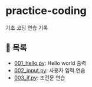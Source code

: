 # practice-coding

기초 코딩 연습 기록

## 📂 목록

- [001_hello.py](./001_hello.py): Hello world 출력
- [002_input.py](./002_input.py): 사용자 입력 연습
- [003_if.py](./003_if.py): 조건문 연습
